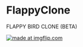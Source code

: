 # FlappyClone
FLAPPY BIRD CLONE (BETA)


<a href="https://imgflip.com/gif/2pvv61"><img src="https://i.imgflip.com/2pvv61.gif" title="made at imgflip.com"/></a>
